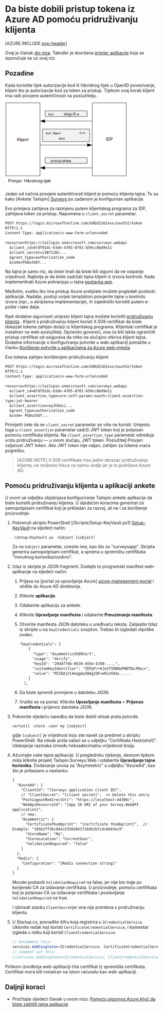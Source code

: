 <properties
   pageTitle="Da biste dobili pristup tokena iz Azure AD pomoću klijent pridruživanju | Microsoft Azure"
   description="Kako koristiti klijent pridruživanju da biste dobili pristup tokena iz Azure AD."
   services=""
   documentationCenter="na"
   authors="MikeWasson"
   manager="roshar"
   editor=""
   tags=""/>

<tags
   ms.service="guidance"
   ms.devlang="dotnet"
   ms.topic="article"
   ms.tgt_pltfrm="na"
   ms.workload="na"
   ms.date="05/23/2016"
   ms.author="mwasson"/>

# <a name="using-client-assertion-to-get-access-tokens-from-azure-ad"></a>Da biste dobili pristup tokena iz Azure AD pomoću pridruživanju klijenta

[AZURE.INCLUDE [pnp-header](../../includes/guidance-pnp-header-include.md)]

Ovaj je članak [dio niza]. Također je dovršena [primjer aplikacije] koja se isporučuje se uz ovaj niz.

## <a name="background"></a>Pozadine

Kada koristite tijek autorizacije kod ili hibridnog tijek u OpenID povezivanje, klijent što je autorizacije kod za token za pristup. Tijekom ovaj korak klijent ima radi provjere autentičnosti na poslužitelju.

![Tajna klijenta](media/guidance-multitenant-identity/client-secret.png)

Jedan od načina provjere autentičnosti klijent je pomoću klijenta tajna. To su kako [Ankete Tailspin] [ Surveys] po zadanom je konfiguriran aplikacije.

Evo primjera zahtjeva za razmjenu putem klijentskog programa za IDP, zahtijeva token za pristup. Napomena u `client_secret` parametar.

```
POST https://login.microsoftonline.com/b9bd2162xxx/oauth2/token HTTP/1.1
Content-Type: application/x-www-form-urlencoded

resource=https://tailspin.onmicrosoft.com/surveys.webapi
  &client_id=87df91dc-63de-4765-8701-b59cc8bd9e11
  &client_secret=i3Bf12Dn...
  &grant_type=authorization_code
  &code=PG8wJG6Y...
```

Na tajna je samo niz, da biste imali da biste bili sigurni da ne osipanje vrijednost. Najbolje je da biste zadržali tajna klijent iz izvora kontrole. Kada implementirati Azure pohranjuju u tajna [postavka app][configure-web-app].

Međutim, svatko tko ima pristup Azure pretplate možete pogledati postavki aplikacije. Nadalje, postoji uvijek temptation provjerite tajne u kontrolu izvora (npr., u skriptama implementacije), ih zajednički koristiti putem e-pošte i tako dalje.

Radi dodatne sigurnosti umjesto klijent tajna možete koristiti [pridruživanju klijenta] . Klijent s pridruživanju klijent koristi X.509 certifikat da biste dokazali tokena zahtjev dolazi iz klijentskog programa. Klijentski certifikat je instaliran na web-poslužitelj. Općenito govoreći, ona će biti lakše ograničiti pristup certifikat od osigurava da nitko ne slučajno otkriva klijent tajna. Dodatne informacije o konfiguriranju potvrde u web-aplikaciji potražite u članku [Korištenje potvrde u aplikacijama za Azure web-mjesta][using-certs-in-websites]

Evo tokena zahtjev korištenjem pridruživanju klijent:

```
POST https://login.microsoftonline.com/b9bd2162xxx/oauth2/token HTTP/1.1
Content-Type: application/x-www-form-urlencoded

resource=https://tailspin.onmicrosoft.com/surveys.webapi
  &client_id=87df91dc-63de-4765-8701-b59cc8bd9e11
  &client_assertion_type=urn:ietf:params:oauth:client-assertion-type:jwt-bearer
  &client_assertion=eyJhbGci...
  &grant_type=authorization_code
  &code= PG8wJG6Y...
```

Primijetit ćete da se `client_secret` parametar se više ne koristi. Umjesto toga u `client_assertion` parametar sadrži JWT token koji je potpisan pomoću certifikata klijenta. Na `client_assertion_type` parametar određuje vrstu pridruživanju &mdash; u ovom slučaju, JWT token. Poslužitelj Provjeri valjanost JWT token. Ako JWT token nije valjan, zahtjev za tokena vraća pogrešku.

> [AZURE.NOTE] X.509 certifikate nisu jedini obrazac pridruživanju klijenta; ne možemo fokus na njemu ovdje jer je to podržava Azure AD.

## <a name="using-client-assertion-in-the-surveys-application"></a>Pomoću pridruživanju klijenta u aplikaciji ankete

U ovom se odjeljku objašnjava konfiguriranje Tailspin ankete aplikacije da biste koristili pridruživanju klijenta. U sljedećim koracima generirat će samopotpisani certifikat koji je prikladan za razvoj, ali ne i za korištenje proizvodnje.

1. Pokrenuti skriptu PowerShell [/Scripts/Setup-KeyVault.ps1] [ Setup-KeyVault] na sljedeći način:

    ```
    .\Setup-KeyVault.ps -Subject [subject]
    ```

    Za na `Subject` parametar, unesite ime, kao što su "surveysapp". Skripta generira samopotpisani certifikat, a sprema u spremištu certifikata "trenutnog korisnika/osobno".

2. Izlaz iz skripte je JSON fragment. Dodajte to programski manifest web-aplikacije na sljedeći način:

    1. Prijava na [portal za upravljanje Azure] [ azure-management-portal] i otiđite do Azure AD direktorija.

    2. Kliknite **aplikacije**.

    3. Odaberite aplikaciju za ankete.

    4.  Kliknite **Upravljanje manifesta** i odaberite **Preuzimanje manifesta**.

    5.  Otvorite manifesta JSON datoteku u uređivaču teksta. Zalijepite Izlaz iz skripte u na `keyCredentials` svojstvo. Trebao bi izgledati otprilike ovako:

        ```    
        "keyCredentials": [
            {
              "type": "AsymmetricX509Cert",
              "usage": "Verify",
              "keyId": "29d4f7db-0539-455e-b708-....",
              "customKeyIdentifier": "ZEPpP/+KJe2fVDBNaPNOTDoJMac=",
              "value": "MIIDAjCCAeqgAwIBAgIQFxeRiU59eL.....
            }
          ],
         ```

    6.  Da biste spremili promjene u datoteku JSON.

    7.  Vratite se na portal. Kliknite **Upravljanje manifesta** > **Prijenos manifesta** i prijenos datoteka JSON.

3. Pokrenite sljedeću naredbu da biste dobili otisak prsta potvrde.

    ```
    certutil -store -user my [subject]
    ```

    gdje `[subject]` je vrijednost koju ste naveli za predmet u skriptu PowerShell. Na otisak prsta nalazi se u odjeljku "Certifikata Hash(sha1)". Uklanjanje razmaka između heksadecimalnu vrijednost broja.

4. Ažurirajte vaše tajne aplikacije. U pregledniku rješenja, desnom tipkom miša kliknite projekt Tailspin.Surveys.Web i odaberite **Upravljanje tajne korisnika**. Dodavanje unosa za "Asymmetric" u odjeljku "AzureAd", kao što je prikazano u nastavku:

    ```
    {
      "AzureAd": {
        "ClientId": "[Surveys application client ID]",
        // "ClientSecret": "[client secret]",  << Delete this entry
        "PostLogoutRedirectUri": "https://localhost:44300/",
        "WebApiResourceId": "[App ID URI of your Survey.WebAPI application]",
        // new:
        "Asymmetric": {
          "CertificateThumbprint": "[certificate thumbprint]",  // Example: "105b2ff3bc842c53582661716db1b7cdc6b43ec9"
          "StoreName": "My",
          "StoreLocation": "CurrentUser",
          "ValidationRequired": "false"
        }
      },
      "Redis": {
        "Configuration": "[Redis connection string]"
      }
    }
    ```

    Morate postaviti `ValidationRequired` na false, jer nije bio traje po korijenski CA za izdavanje certifikata. U proizvodnje, pomoću certifikata koji je potpisao CA za izdavanje certifikata i postavljanje `ValidationRequired` na true.

    I izbrisati stavku `ClientSecret`jer ona nije potrebna s pridruživanju klijenta.

5. U Startup.cs, pronađite šifru koja registrira u `ICredentialService`. Uklonite redak koji koristi `CertificateCredentialService`, i komentar izgleda u retku koji koristi `ClientCredentialService`:

    ```csharp
    // Uncomment this:
    services.AddSingleton<ICredentialService, CertificateCredentialService>();
    // Comment out this:
    //services.AddSingleton<ICredentialService, ClientCredentialService>();
    ```

Prilikom izvođenja web-aplikaciji čita certifikat iz spremišta certifikata. Certifikat mora biti instaliran na istom računalu kao web-aplikaciji.

## <a name="next-steps"></a>Daljnji koraci

- Pročitajte sljedeći članak u ovom nizu: [Pomoću sigurnog Azure ključ da biste zaštitili tajne aplikacije][key vault]


<!-- Links -->
[configure-web-app]: ../app-service-web/web-sites-configure.md
[azure-management-portal]: https://manage.windowsazure.com
[pridruživanju klijenta]: https://tools.ietf.org/html/rfc7521
[key vault]: guidance-multitenant-identity-keyvault.md
[Setup-KeyVault]: https://github.com/Azure-Samples/guidance-identity-management-for-multitenant-apps/blob/master/scripts/Setup-KeyVault.ps1
[Surveys]: guidance-multitenant-identity-tailspin.md
[using-certs-in-websites]: https://azure.microsoft.com/blog/using-certificates-in-azure-websites-applications/
[dio niza]: guidance-multitenant-identity.md
[primjer aplikacije]: https://github.com/Azure-Samples/guidance-identity-management-for-multitenant-apps

